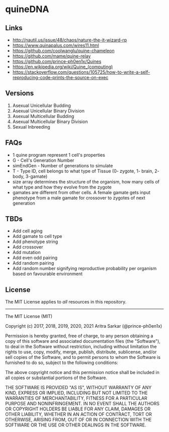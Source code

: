 # quineDNA


## Links

* http://nautil.us/issue/48/chaos/nature-the-it-wizard-rp
* https://www.quinapalus.com/wires11.html
* https://github.com/coolwanglu/quine-chameleon
* https://github.com/mame/quine-relay
* https://github.com/prince-ph0en1x/Quines
* https://en.wikipedia.org/wiki/Quine_(computing)
* https://stackoverflow.com/questions/105725/how-to-write-a-self-reproducing-code-prints-the-source-on-exec

## Versions

1. Asexual Unicellular Budding
2. Asexual Unicellular Binary Division
3. Asexual Multicellular Budding
4. Asexual Multicellular Binary Division
5. Sexual Inbreeding

## FAQs

* 1 quine program represent 1 cell's properties
* G - Cell's Generation Number
* simEndGen - Number of generations to simulate
* T - Type ID, cell belongs to what type of Tissue (0- zygote, 1- brain, 2- body, 3-gamate)
* size array determines the structure of the organism, how many cells of what type and how they evolve from the zygote
* gamates are different from other cells. A female gamate gets input phenotype from a male gamate for crossover to zygotes of next generation

## TBDs

* Add cell aging
* Add gamate to cell type
* Add phenotype string
* Add crossover
* Add mutation
* Add even odd pairing
* Add random pairing
* Add random number signifying reproductive probability per organism based on favourable environment

## License

The MIT License applies to *all* resources in this repository.

---

The MIT License (MIT)

Copyright (c) 2017, 2018, 2019, 2020, 2021 Aritra Sarkar (@prince-ph0en1x)

Permission is hereby granted, free of charge, to any person obtaining a copy of this software and associated documentation files (the "Software"), to deal in the Software without restriction, including without limitation the rights to use, copy, modify, merge, publish, distribute, sublicense, and/or sell copies of the Software, and to permit persons to whom the Software is furnished to do so, subject to the following conditions:

The above copyright notice and this permission notice shall be included in all copies or substantial portions of the Software.

THE SOFTWARE IS PROVIDED "AS IS", WITHOUT WARRANTY OF ANY KIND, EXPRESS OR IMPLIED, INCLUDING BUT NOT LIMITED TO THE WARRANTIES OF MERCHANTABILITY, FITNESS FOR A PARTICULAR PURPOSE AND NONINFRINGEMENT. IN NO EVENT SHALL THE AUTHORS OR COPYRIGHT HOLDERS BE LIABLE FOR ANY CLAIM, DAMAGES OR OTHER LIABILITY, WHETHER IN AN ACTION OF CONTRACT, TORT OR OTHERWISE, ARISING FROM, OUT OF OR IN CONNECTION WITH THE SOFTWARE OR THE USE OR OTHER DEALINGS IN THE SOFTWARE.
